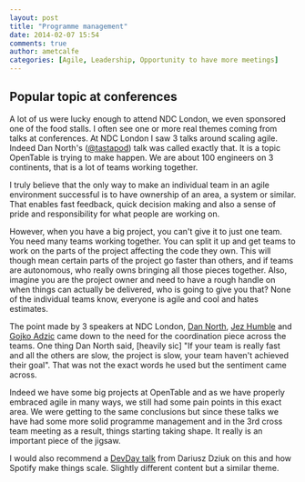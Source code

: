 ```yaml
---
layout: post
title: "Programme management"
date: 2014-02-07 15:54
comments: true
author: ametcalfe
categories: [Agile, Leadership, Opportunity to have more meetings]
---
```


Popular topic at conferences
----------------------------
A lot of us were lucky enough to attend NDC London, we even sponsored one of the food stalls. I often see one or more real themes coming from talks at conferences. At NDC London I saw 3 talks around scaling agile. Indeed Dan North's ([@tastapod]) talk was called exactly that. It is a topic OpenTable is trying to make happen. We are about 100 engineers on 3 continents, that is a lot of teams working together.

I truly believe that the only way to make an individual team in an agile environment successful is to have ownership of an area, a system or similar. That enables fast feedback, quick decision making and also a sense of pride and responsibility for what people are working on.

However, when you have a big project, you can't give it to just one team. You need many teams working together. You can split it up and get teams to work on the parts of the project affecting the code they own. This will though mean certain parts of the project go faster than others, and if teams are autonomous, who really owns bringing all those pieces together. Also, imagine you are the project owner and need to have a rough handle on when things can actually be delivered, who is going to give you that? None of the individual teams know, everyone is agile and cool and hates estimates.

The point made by 3 speakers at NDC London, [Dan North], [Jez Humble] and [Gojko Adzic] came down to the need for the coordination piece across the teams. One thing Dan North said, [heavily sic] "If your team is really fast and all the others are slow, the project is slow, your team haven't achieved their goal". That was not the exact words he used but the sentiment came across. 

Indeed we have some big projects at OpenTable and as we have properly embraced agile in many ways, we still had some pain points in this exact area. We were getting to the same conclusions but since these talks we have had some more solid programme management and in the 3rd cross team meeting as a result, things starting taking shape. It really is an important piece of the jigsaw.

I would also recommend a [DevDay talk] from Dariusz Dziuk on this and how Spotify make things scale. Slightly different content but a similar theme.

[@tastapod]:https://twitter.com/tastapod
[Dan North]:https://twitter.com/tastapod
[Jez Humble]:https://twitter.com/jezhumble
[Gojko Adzic]:https://twitter.com/gojkoadzic
[DevDay talk]:http://www.youtube.com/watch?v=ILP1pJAuT9c&list=PLBMFXMTB7U74NdDghygvBaDcp67owVUUF&feature=c4-overview-vl